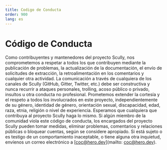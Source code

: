```yaml
---
title: Codigo de Conducta
order: 900
lang: es
---
```


# Código de Conducta

Como contribuyentes y mantenedores del proyecto Scully, nos comprometemos a respetar a todos los que contribuyen mediante la publicación de problemas, la actualización de la documentación, el envío de solicitudes de extracción, la retroalimentación en los comentarios y cualquier otra actividad.
La comunicación a través de cualquiera de los canales de Scully (GitHub, Gitter, Twitter, etc.) debe ser constructiva y nunca recurrir a ataques personales, trolling, acoso público o privado, insultos u otra conducta no profesional.
Prometemos extender la cortesía y el respeto a todos los involucrados en este proyecto, independientemente de su género, identidad de género, orientación sexual, discapacidad, edad, raza, etnia, religión o nivel de experiencia. Esperamos que cualquiera que contribuya al proyecto Scully haga lo mismo.
Si algún miembro de la comunidad viola este código de conducta, los encargados del proyecto Scully pueden tomar medidas, eliminar problemas, comentarios y relaciones públicas o bloquear cuentas, según se considere apropiado.
Si está sujeto o es testigo de un comportamiento inaceptable, o tiene alguna otra inquietud, envíenos un correo electrónico a [coc@hero.dev](mailto: coc@hero.dev).
